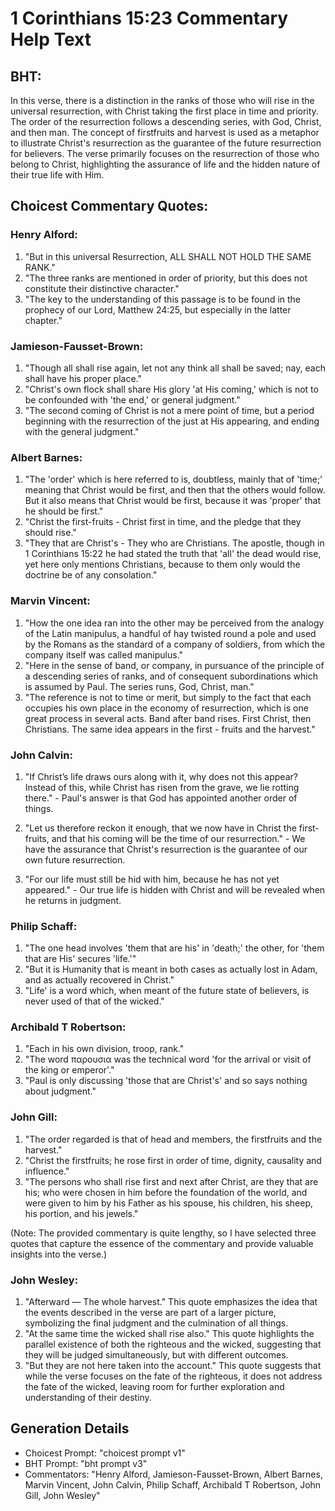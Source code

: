 # 1 Corinthians 15:23 Commentary Help Text

## BHT:
In this verse, there is a distinction in the ranks of those who will rise in the universal resurrection, with Christ taking the first place in time and priority. The order of the resurrection follows a descending series, with God, Christ, and then man. The concept of firstfruits and harvest is used as a metaphor to illustrate Christ's resurrection as the guarantee of the future resurrection for believers. The verse primarily focuses on the resurrection of those who belong to Christ, highlighting the assurance of life and the hidden nature of their true life with Him.

## Choicest Commentary Quotes:
### Henry Alford:
1. "But in this universal Resurrection, ALL SHALL NOT HOLD THE SAME RANK." 
2. "The three ranks are mentioned in order of priority, but this does not constitute their distinctive character." 
3. "The key to the understanding of this passage is to be found in the prophecy of our Lord, Matthew 24:25, but especially in the latter chapter."

### Jamieson-Fausset-Brown:
1. "Though all shall rise again, let not any think all shall be saved; nay, each shall have his proper place."
2. "Christ's own flock shall share His glory 'at His coming,' which is not to be confounded with 'the end,' or general judgment."
3. "The second coming of Christ is not a mere point of time, but a period beginning with the resurrection of the just at His appearing, and ending with the general judgment."

### Albert Barnes:
1. "The 'order' which is here referred to is, doubtless, mainly that of 'time;' meaning that Christ would be first, and then that the others would follow. But it also means that Christ would be first, because it was 'proper' that he should be first."
2. "Christ the first-fruits - Christ first in time, and the pledge that they should rise."
3. "They that are Christ's - They who are Christians. The apostle, though in 1 Corinthians 15:22 he had stated the truth that 'all' the dead would rise, yet here only mentions Christians, because to them only would the doctrine be of any consolation."

### Marvin Vincent:
1. "How the one idea ran into the other may be perceived from the analogy of the Latin manipulus, a handful of hay twisted round a pole and used by the Romans as the standard of a company of soldiers, from which the company itself was called manipulus."
2. "Here in the sense of band, or company, in pursuance of the principle of a descending series of ranks, and of consequent subordinations which is assumed by Paul. The series runs, God, Christ, man."
3. "The reference is not to time or merit, but simply to the fact that each occupies his own place in the economy of resurrection, which is one great process in several acts. Band after band rises. First Christ, then Christians. The same idea appears in the first - fruits and the harvest."

### John Calvin:
1. "If Christ’s life draws ours along with it, why does not this appear? Instead of this, while Christ has risen from the grave, we lie rotting there." - Paul's answer is that God has appointed another order of things.

2. "Let us therefore reckon it enough, that we now have in Christ the first-fruits, and that his coming will be the time of our resurrection." - We have the assurance that Christ's resurrection is the guarantee of our own future resurrection.

3. "For our life must still be hid with him, because he has not yet appeared." - Our true life is hidden with Christ and will be revealed when he returns in judgment.

### Philip Schaff:
1. "The one head involves 'them that are his' in 'death;' the other, for 'them that are His' secures 'life.'" 
2. "But it is Humanity that is meant in both cases as actually lost in Adam, and as actually recovered in Christ." 
3. "Life' is a word which, when meant of the future state of believers, is never used of that of the wicked."

### Archibald T Robertson:
1. "Each in his own division, troop, rank." 
2. "The word παρουσια was the technical word 'for the arrival or visit of the king or emperor'." 
3. "Paul is only discussing 'those that are Christ's' and so says nothing about judgment."

### John Gill:
1. "The order regarded is that of head and members, the firstfruits and the harvest."
2. "Christ the firstfruits; he rose first in order of time, dignity, causality and influence."
3. "The persons who shall rise first and next after Christ, are they that are his; who were chosen in him before the foundation of the world, and were given to him by his Father as his spouse, his children, his sheep, his portion, and his jewels."

(Note: The provided commentary is quite lengthy, so I have selected three quotes that capture the essence of the commentary and provide valuable insights into the verse.)

### John Wesley:
1. "Afterward — The whole harvest." This quote emphasizes the idea that the events described in the verse are part of a larger picture, symbolizing the final judgment and the culmination of all things.
2. "At the same time the wicked shall rise also." This quote highlights the parallel existence of both the righteous and the wicked, suggesting that they will be judged simultaneously, but with different outcomes.
3. "But they are not here taken into the account." This quote suggests that while the verse focuses on the fate of the righteous, it does not address the fate of the wicked, leaving room for further exploration and understanding of their destiny.


## Generation Details
- Choicest Prompt: "choicest prompt v1"
- BHT Prompt: "bht prompt v3"
- Commentators: "Henry Alford, Jamieson-Fausset-Brown, Albert Barnes, Marvin Vincent, John Calvin, Philip Schaff, Archibald T Robertson, John Gill, John Wesley"
